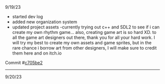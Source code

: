 9/19/23
- started dev log
- added new organization system
- updated project assets
-currently trying out c++ and SDL2 to see if i can create my own rhythm game... also, creating game art is so hard XD. to all the game art designers out there, thank you for all your hard work. I will try my best to create my own assets and game sprites, but in the rare chance i borrow art from other designers, I will make sure to credit them here and on itch.io

Commit #[c705be2](https://github.com/mtccool668/OnBeat/tree/c705be2b6f588d94a66eec8a90c1ec13edc4cb58)

---
9/20/23
